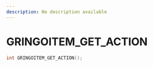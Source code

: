 ```yaml
---
description: No description available 
---
```


# GRINGOITEM_GET_ACTION

```cpp
int GRINGOITEM_GET_ACTION();
```